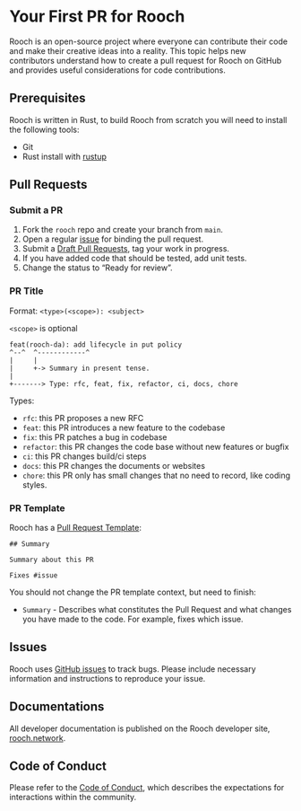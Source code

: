 # Your First PR for Rooch

Rooch is an open-source project where everyone can contribute their code and make their creative ideas into a reality. This topic helps new contributors understand how to create a pull request for Rooch on GitHub and provides useful considerations for code contributions.

## Prerequisites

Rooch is written in Rust, to build Rooch from scratch you will need to install the following tools:

* Git
* Rust install with [rustup](https://rustup.rs/)

## Pull Requests

### Submit a PR

1. Fork the `rooch` repo and create your branch from `main`.
2. Open a regular [issue](https://github.com/rooch-network/rooch/issues/new) for binding the pull request.
3. Submit a [Draft Pull Requests](https://github.blog/2019-02-14-introducing-draft-pull-requests/), tag your work in progress.
4. If you have added code that should be tested, add unit tests.
5. Change the status to “Ready for review”.

### PR Title

Format: `<type>(<scope>): <subject>`

`<scope>` is optional

```
feat(rooch-da): add lifecycle in put policy
^--^  ^------------^
|     |
|     +-> Summary in present tense.
|
+-------> Type: rfc, feat, fix, refactor, ci, docs, chore
```

Types:

* `rfc`: this PR proposes a new RFC
* `feat`: this PR introduces a new feature to the codebase
* `fix`: this PR patches a bug in codebase
* `refactor`: this PR changes the code base without new features or bugfix
* `ci`: this PR changes build/ci steps
* `docs`: this PR changes the documents or websites
* `chore`: this PR only has small changes that no need to record, like coding styles.

### PR Template

Rooch has a [Pull Request Template](.github/PULL_REQUEST_TEMPLATE.md):

```
## Summary

Summary about this PR

Fixes #issue
```

You should not change the PR template context, but need to finish:

* `Summary` - Describes what constitutes the Pull Request and what changes you have made to the code. For example, fixes which issue.

## Issues

Rooch uses [GitHub issues](https://github.com/rooch-network/rooch/issues) to track bugs. Please include necessary information and instructions to reproduce your issue.

## Documentations

All developer documentation is published on the Rooch developer site, [rooch.network](https://rooch.network/learn/welcome).

## Code of Conduct

Please refer to the [Code of Conduct](CODE_OF_CONDUCT.md), which describes the expectations for interactions within the community.
